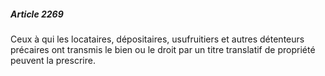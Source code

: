 ##### Article 2269

Ceux à qui les locataires, dépositaires, usufruitiers et autres détenteurs précaires ont transmis le bien ou le droit par un titre translatif de propriété peuvent la prescrire.

